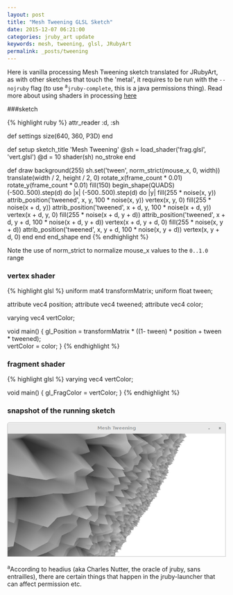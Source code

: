 ```yaml
---
layout: post
title: "Mesh Tweening GLSL Sketch"
date: 2015-12-07 06:21:00
categories: jruby_art update
keywords: mesh, tweening, glsl, JRubyArt
permalink: _posts/tweening
---
```


Here is vanilla processing Mesh Tweening sketch translated for JRubyArt, as with other sketches that touch the 'metal', it requires to be run with the `--nojruby` flag (to use <sup>a</sup>`jruby-complete`, this is a java permissions thing).  Read more about using shaders in processing [here][tutorial]

###sketch

{% highlight ruby %}
attr_reader :d, :sh

def settings
  size(640, 360, P3D)
end

def setup
  sketch_title 'Mesh Tweening'
  @sh = load_shader('frag.glsl', 'vert.glsl')
  @d = 10
  shader(sh)
  no_stroke
end

def draw
  background(255)
  sh.set('tween', norm_strict(mouse_x, 0, width))
  translate(width / 2, height / 2, 0)
  rotate_x(frame_count * 0.01)
  rotate_y(frame_count * 0.01)
  fill(150)
  begin_shape(QUADS)
  (-500..500).step(d) do |x|
    (-500..500).step(d) do |y|
      fill(255 * noise(x, y))
      attrib_position('tweened', x, y, 100 * noise(x, y))
      vertex(x, y, 0)
      fill(255 * noise(x + d, y))
      attrib_position('tweened', x + d, y, 100 * noise(x + d, y))
      vertex(x + d, y, 0)
      fill(255 * noise(x + d, y + d))
      attrib_position('tweened', x + d, y + d, 100 * noise(x + d, y + d))
      vertex(x + d, y + d, 0)
      fill(255 * noise(x, y + d))
      attrib_position('tweened', x, y + d, 100 * noise(x, y + d))
      vertex(x, y + d, 0)
    end
  end
  end_shape
end
{% endhighlight %}

Note the use of norm_strict to normalize mouse_x values to the `0..1.0` range

### vertex shader

{% highlight glsl %}
uniform mat4 transformMatrix;
uniform float tween;

attribute vec4 position;
attribute vec4 tweened;
attribute vec4 color;

varying vec4 vertColor;

void main() {
  gl_Position = transformMatrix * ((1- tween) * position + tween * tweened);    
  vertColor = color;
}
{% endhighlight %}

### fragment shader

{% highlight glsl %}
varying vec4 vertColor;

void main() {
  gl_FragColor = vertColor;
}
{% endhighlight %}

### snapshot of the running sketch

<img src="/assets/tween.png" />

<sup>a</sup>According to headius (aka Charles Nutter, the oracle of jruby, sans entrailles), there are certain things that happen in the jruby-launcher that can affect permission etc.

[tutorial]:https://www.processing.org/tutorials/pshader/